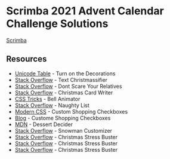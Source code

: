 # Scrimba 2021 Advent Calendar Challenge Solutions

[Scrimba](https://v1.scrimba.com/playlist/p736YhZ)

## Resources

- [Unicode Table](https://unicode-table.com/en/2603/) - Turn on the Decorations
- [Stack Overflow](https://stackoverflow.com/questions/37566597/why-doesnt-includes-work-with-classlist/37566648) - Text Christmassifier
- [Stack Overflow](https://stackoverflow.com/questions/60829313/how-to-set-emoji-unicode-dynamically) - Dont Scare Your Relatives
- [Stack Overflow](https://stackoverflow.com/questions/5915096/get-a-random-item-from-a-javascript-array) - Christmas Card Writer
- [CSS Tricks](https://css-tricks.com/restart-css-animation/) - Bell Animator
- [Stack Overflow](https://stackoverflow.com/questions/46107840/how-to-use-innerhtml-to-show-all-the-contents-of-a-object) - Naughty List
- [Modern CSS](https://moderncss.dev/pure-css-custom-checkbox-style/) - Custom Shopping Checkboxes
- [Blog](https://www.scottohara.me/blog/2021/09/24/custom-radio-checkbox-again.html) - Custome Shopping Checkboxes
- [MDN](https://developer.mozilla.org/en-US/docs/Web/API/Fetch_API/Using_Fetch) - Dessert Decider
- [Stack Overflow](https://stackoverflow.com/questions/13153903/how-to-get-a-value-from-html5-color-picker) - Snowman Customizer
- [Stack Overflow](https://stackoverflow.com/questions/29971898/how-to-create-an-accurate-timer-in-javascript) - Christmas Stress Buster
- [Stack Overflow](https://stackoverflow.com/questions/19429890/javascript-timer-just-for-minutes-and-seconds/19430179) - Christmas Stress Buster
- [Stack Overflow](https://stackoverflow.com/questions/54598559/clearing-an-anonymous-setinterval) - Christmas Stress Buster
